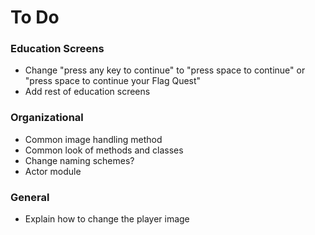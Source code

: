 # To Do

### Education Screens
* Change "press any key to continue" to "press space to continue" or "press space to continue your Flag Quest"
* Add rest of education screens

### Organizational
* Common image handling method
* Common look of methods and classes
* Change naming schemes?
* Actor module

### General
* Explain how to change the player image
